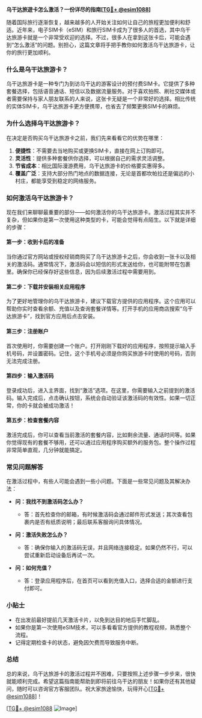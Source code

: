 **乌干达旅遊卡怎么激活？一份详尽的指南[[TG💪+ @esim1088](https://t.me/s/esim1088)]**

随着国际旅行逐渐恢复，越来越多的人开始关注如何让自己的旅程更加便利和舒适。近年来，电子SIM卡（eSIM）和旅行SIM卡成为了很多人的首选，其中乌干达旅游卡就是一个非常受欢迎的选择。不过，很多人在拿到这张卡后，可能会遇到“怎么激活”的问题。别担心，这篇文章将手把手教你如何激活乌干达旅游卡，让你的旅行更加顺利。

### 什么是乌干达旅游卡？

乌干达旅游卡是一种专门为到访乌干达的游客设计的预付费SIM卡。它提供了多种套餐选择，包括语音通话、短信以及数据流量服务。对于喜欢拍照、刷社交媒体或者需要保持与家人朋友联系的人来说，这张卡无疑是一个非常好的选择。相比传统的实体SIM卡，乌干达旅游卡更方便携带，也省去了频繁更换SIM卡的麻烦。

### 为什么选择乌干达旅游卡？

在决定是否购买乌干达旅游卡之前，我们先来看看它的优势在哪里：

1. **便捷性**：不需要去当地购买或更换SIM卡，直接在网上订购即可。
2. **灵活性**：提供多种套餐供你选择，可以根据自己的需求灵活调整。
3. **节省成本**：相比国际漫游费用，乌干达旅游卡的价格要实惠得多。
4. **覆盖广泛**：支持大部分热门地点的数据连接，无论是首都坎帕拉还是偏远的小村庄，都能享受到稳定的网络服务。

### 如何激活乌干达旅游卡？

现在我们来聊聊最重要的部分——如何激活你的乌干达旅游卡。激活过程其实并不复杂，但如果你是第一次使用这种类型的卡，可能会觉得有点陌生。以下就是详细的步骤：

#### 第一步：收到卡后的准备

当你通过官方网站或授权经销商购买了乌干达旅游卡之后，你会收到一张卡以及相关的激活码。通常情况下，激活码会以短信的形式发送给你，也可能附带在包裹里。确保你已经保存好这些信息，因为后续激活过程中需要用到。

#### 第二步：下载并安装相关应用程序

为了更好地管理你的乌干达旅游卡，建议下载官方提供的应用程序。这个应用可以帮助你实时查看余额、充值以及查询套餐详情等。打开手机的应用商店搜索“乌干达旅游卡”，找到官方应用后点击安装。

#### 第三步：注册账户

首次使用时，你需要创建一个账户。打开刚刚下载好的应用程序，按照提示输入手机号码，并设置密码。记住，这个手机号必须是你购买旅游卡时使用的号码，否则无法完成注册。

#### 第四步：输入激活码

登录成功后，进入主界面，找到“激活”选项。在这里，你需要输入之前提到的激活码。输入完成后，点击确认按钮，系统会自动验证该激活码的有效性。如果一切正常，你的卡就会被成功激活！

#### 第五步：检查套餐内容

激活完成后，你可以查看当前激活的套餐内容，比如剩余流量、通话时间等。如果你觉得现有的套餐不够用，还可以通过应用程序购买额外的服务包。整个操作过程非常简单直观，几分钟就能搞定。

### 常见问题解答

在激活过程中，有些人可能会遇到一些小问题。下面是一些常见问题及其解决办法：

- **问：我找不到激活码怎么办？**
  - 答：首先检查你的邮箱，有时候激活码会通过邮件形式发送；其次查看包裹内是否有纸质说明；最后联系客服询问具体情况。
  
- **问：激活失败怎么办？**
  - 答：确保你输入的激活码无误，并且网络连接稳定。如果仍然不行，可以尝试重新启动设备后再试一次。

- **问：如何充值？**
  - 答：登录应用程序后，在首页可以看到充值入口，选择合适的金额进行支付即可。

### 小贴士

- 在出发前最好提前几天激活卡片，以免到达目的地后手忙脚乱。
- 如果你是第一次使用eSIM技术，可以多看看官方提供的教程视频，熟悉整个流程。
- 记得定期检查卡的状态，避免因欠费而导致服务中断。

### 总结

总的来说，乌干达旅游卡的激活过程并不困难，只要按照上述步骤一步步来，很快就能顺利完成。希望这篇指南能帮助到即将前往乌干达的朋友！如果你还有其他疑问，随时可以咨询官方客服团队。祝大家旅途愉快，玩得开心[[TG💪+ @esim1088](https://t.me/s/esim1088)]！

[[TG💪+ @esim1088](https://t.me/s/esim1088) ![Image](https://i.postimg.cc/4NQfJmqS/Snipaste-2025-05-13-00-14-12.png)]
